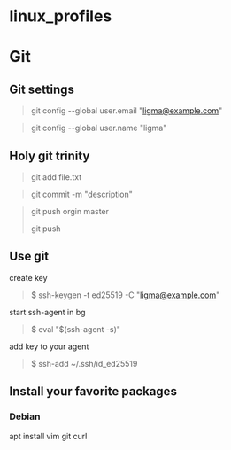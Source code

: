 # linux_profiles

# Git
## Git settings

> git config --global user.email "ligma@example.com"
 
> git config --global user.name "ligma"


## Holy git trinity

> git add file.txt
 
> git commit -m "description"
 
> git push orgin master
>
> git push

 
## Use git

create key

> $ ssh-keygen -t ed25519 -C "ligma@example.com"

start ssh-agent in bg

> $ eval "$(ssh-agent -s)"

add key to your agent

>  $ ssh-add ~/.ssh/id_ed25519

##


## Install your favorite packages 

### Debian

apt install vim git curl


